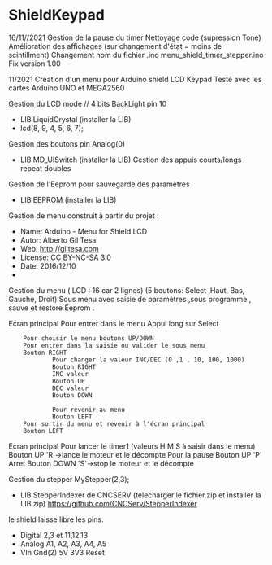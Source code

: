 # ShieldKeypad

16/11//2021
Gestion de la pause du timer
Nettoyage code (supression Tone)
Amélioration des affichages (sur changement d'état = moins de scintillment)
Changement nom du fichier .ino menu_shield_timer_stepper.ino
Fix version 1.00

11/2021
Creation d'un menu pour Arduino shield LCD Keypad
Testé avec les cartes Arduino UNO  et MEGA2560

Gestion du LCD mode // 4 bits BackLight pin 10
* LIB LiquidCrystal  (installer  la LIB)
* lcd(8, 9, 4, 5, 6, 7);


Gestion des boutons pin  Analog(0)
* LIB MD_UISwitch (installer  la LIB)
Gestion des appuis courts/longs repeat doubles

Gestion de l'Eeprom pour sauvegarde des paramètres
* LIB EEPROM (installer  la LIB)

Gestion de menu construit à partir du projet :

 * Name:     Arduino - Menu for Shield LCD
 * Autor:    Alberto Gil Tesa
 * Web:      http://giltesa.com
 * License:  CC BY-NC-SA 3.0
 * Date:     2016/12/10
 *
 
 Gestion du menu ( LCD : 16 car 2 lignes) (5 boutons: Select ,Haut, Bas, Gauche, Droit)
 Sous menu avec saisie de paramètres ,sous programme , sauve et restore Eeprom .
 
 Ecran principal
 Pour entrer dans le menu
 Appui long sur Select
 
		Pour choisir le menu boutons UP/DOWN
		Pour entrer dans la saisie ou valider le sous menu 
		Bouton RIGHT
				Pour changer la valeur INC/DEC (0 ,1 , 10, 100, 1000)
				Bouton RIGHT	
				INC valeur 
				Bouton UP
				DEC valeur 
				Bouton DOWN
 
				Pour revenir au menu 
				Bouton LEFT
		Pour sortir du menu et revenir à l'écran principal
		Bouton LEFT

Ecran principal
	Pour lancer le timer1 (valeurs H M S à saisir dans le menu)
	Bouton UP   'R'->lance le moteur et le décompte
	Pour la pause
	Bouton UP   'P'
	Arret
	Bouton DOWN 'S'->stop le moteur et le décompte

Gestion du stepper
 MyStepper(2,3);

 * LIB StepperIndexer de CNCSERV (telecharger le fichier.zip et installer la LIB zip)
 https://github.com/CNCServ/StepperIndexer
 
 le shield laisse libre les pins:
 * Digital 2,3 et 11,12,13 
 * Analog  A1, A2, A3, A4, A5
 * VIn Gnd(2) 5V 3V3 Reset
 
 
